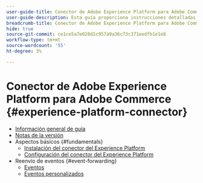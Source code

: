 ```yaml
---
user-guide-title: Conector de Adobe Experience Platform para Adobe Commerce
user-guide-description: Esta guía proporciona instrucciones detalladas sobre el uso de Adobe Experience Platform Connector para Adobe Commerce.
breadcrumb-title: Conector de Adobe Experience Platform para Adobe Commerce
hide: true
source-git-commit: ce1ce5a7e028d1c957a9a36c73c371eedfb1e1e8
workflow-type: tm+mt
source-wordcount: '55'
ht-degree: 3%

---
```


# Conector de Adobe Experience Platform para Adobe Commerce {#experience-platform-connector}

- [Información general de guía](overview.md)
- [Notas de la versión](release-notes.md)
- Aspectos básicos {#fundamentals}
   - [Instalación del conector del Experience Platform](install.md)
   - [Configuración del conector del Experience Platform](connect-data.md)
- Reenvío de eventos {#event-forwarding}
   - [Eventos](events.md)
   - [Eventos personalizados](custom-events.md)
